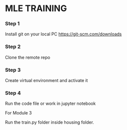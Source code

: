<h1> MLE TRAINING </h1>

<h3> Step 1 </h3>

Install git on your local PC <a>https://git-scm.com/downloads</a>

<h3>Step 2</h3>

Clone the remote repo <br>

<h3>Step 3</h3>
Create virtual environment and activate it

<h3>Step 4</h3>

Run the code file or work in jupyter notebook

For Module 3

Run the train.py folder inside housing folder.
